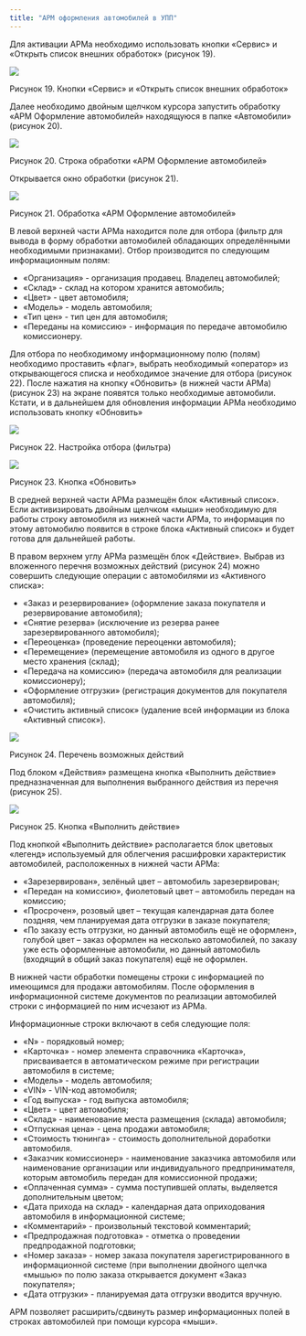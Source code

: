 ```yaml
---
title: "АРМ оформления автомобилей в УПП"
---
```


Для активации АРМа необходимо использовать кнопки «Сервис» и «Открыть список внешних обработок» (рисунок 19).

![](_attach/lu20443snoa_tmp_9172af1ca07cafa3.jpg)

Рисунок 19. Кнопки «Сервис» и «Открыть список внешних обработок»

Далее необходимо двойным щелчком курсора запустить обработку «АРМ Оформление автомобилей» находящуюся в папке «Автомобили» (рисунок 20).

![](_attach/lu20443snoa_tmp_fd2e96dc9e40edb8.jpg)

Рисунок 20. Строка обработки «АРМ Оформление автомобилей»

Открывается окно обработки (рисунок 21).

![](_attach/lu20443snoa_tmp_b8c8e291eb1ecb25.png)

Рисунок 21. Обработка «АРМ Оформление автомобилей»

В левой верхней части АРМа находится поле для отбора (фильтр для вывода в форму обработки автомобилей обладающих определёнными необходимыми признаками). Отбор производится по следующим информационным полям:

- «Организация» - организация продавец. Владелец автомобилей;
- «Склад» - склад на котором хранится автомобиль;
- «Цвет» - цвет автомобиля;
- «Модель» - модель автомобиля;
- «Тип цен» - тип цен для автомобиля;
- «Переданы на комиссию» - информация по передаче автомобилю комиссионеру.

Для отбора по необходимому информационному полю (полям) необходимо проставить «флаг», выбрать необходимый «оператор» из открывающегося списка и необходимое значение для отбора (рисунок 22). После нажатия на кнопку «Обновить» (в нижней части АРМа) (рисунок 23) на экране появятся только необходимые автомобили. Кстати, и в дальнейшем для обновления информации АРМа необходимо использовать кнопку «Обновить»

![](_attach/lu20443snoa_tmp_52698c0911331a3a.jpg)

Рисунок 22. Настройка отбора (фильтра)

![](_attach/lu20443snoa_tmp_2e8fed8ec8040e65.jpg)

Рисунок 23. Кнопка «Обновить»

В средней верхней части АРМа размещён блок «Активный список». Если активизировать двойным щелчком «мыши» необходимую для работы строку автомобиля из нижней части АРМа, то информация по этому автомобилю появится в строке блока «Активный список» и будет готова для дальнейшей работы.

В правом верхнем углу АРМа размещён блок «Действие». Выбрав из вложенного перечня возможных действий (рисунок 24) можно совершить следующие операции с автомобилями из «Активного списка»:

-   «Заказ и резервирование» (оформление заказа покупателя и резервирование автомобиля);   
-   «Снятие резерва» (исключение из резерва ранее зарезервированного автомобиля);
-   «Переоценка» (проведение переоценки автомобиля);
-   «Перемещение» (перемещение автомобиля из одного в другое место хранения (склад);
-   «Передача на комиссию» (передача автомобиля для реализации комиссионеру);
-   «Оформление отгрузки» (регистрация документов для покупателя автомобиля);
-   «Очистить активный список» (удаление всей информации из блока «Активный список»).

![](_attach/lu20443snoa_tmp_9c8bd2d5bda94ab3.png)

Рисунок 24. Перечень возможных действий

Под блоком «Действия» размещена кнопка «Выполнить действие» предназначенная для выполнения выбранного действия из перечня (рисунок 25).

![](_attach/lu20443snoa_tmp_a3da3976ec514147.png)

Рисунок 25. Кнопка «Выполнить действие»

Под кнопкой «Выполнить действие» располагается блок цветовых «легенд» используемый для облегчения расшифровки характеристик автомобилей, расположенных в нижней части АРМа:

- «Зарезервирован», зелёный цвет – автомобиль зарезервирован;
- «Передан на комиссию», фиолетовый цвет – автомобиль передан на комиссию;
- «Просрочен», розовый цвет – текущая календарная дата более поздняя, чем планируемая дата отгрузки в заказе покупателя;
- «По заказу есть отгрузки, но данный автомобиль ещё не оформлен», голубой цвет – заказ оформлен на несколько автомобилей, по заказу уже есть оформленные автомобили, но данный автомобиль (входящий в общий заказ покупателя) ещё не оформлен.

В нижней части обработки помещены строки с информацией по имеющимся для продажи автомобилям. После оформления в информационной системе документов по реализации автомобилей строки с информацией по ним исчезают из АРМа.

Информационные строки включают в себя следующие поля:

- «N» - порядковый номер;
- «Карточка» - номер элемента справочника «Карточка», присваивается в автоматическом режиме при регистрации автомобиля в системе;
- «Модель» - модель автомобиля;
- «VIN» - VIN-код автомобиля;
- «Год выпуска» - год выпуска автомобиля;
- «Цвет» - цвет автомобиля;
- «Склад» - наименование места размещения (склада) автомобиля;
- «Отпускная цена» - цена продажи автомобиля;
- «Стоимость тюнинга» - стоимость дополнительной доработки автомобиля.
- «Заказчик комиссионер» - наименование заказчика автомобиля или наименование организации или индивидуального предпринимателя, которым автомобиль передан для комиссионной продажи;
- «Оплаченная сумма» - сумма поступившей оплаты, выделяется дополнительным цветом;
- «Дата прихода на склад» - календарная дата оприходования автомобиля в информационной системе;
- «Комментарий» - произвольный текстовой комментарий;
- «Предпродажная подготовка» - отметка о проведении предпродажной подготовки;
- «Номер заказа» - номер заказа покупателя зарегистрированного в информационной системе (при выполнении двойного щелчка «мышью» по полю заказа открывается документ «Заказ покупателя»;
- «Дата отгрузки» - планируемая дата отгрузки вводится вручную.

АРМ позволяет расширить/сдвинуть размер информационных полей в строках автомобилей при помощи курсора «мыши».

  